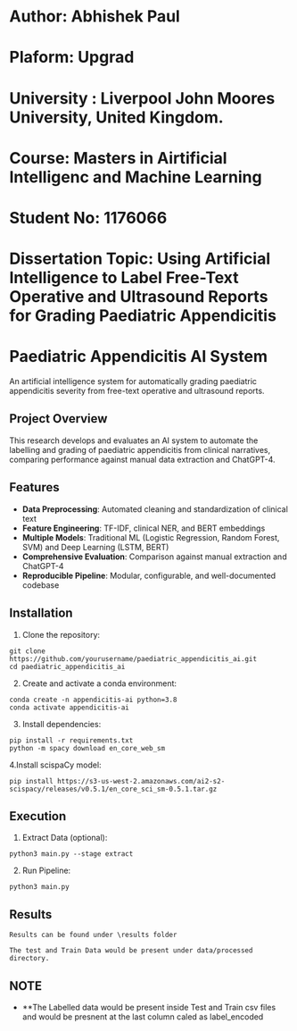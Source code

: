 # Author: Abhishek Paul
# Plaform: Upgrad
# University : Liverpool John Moores University, United Kingdom.
# Course: Masters in Airtificial Intelligenc and Machine Learning
# Student No: 1176066
# Dissertation Topic: Using Artificial Intelligence to Label Free-Text Operative and Ultrasound Reports for Grading Paediatric Appendicitis

# Paediatric Appendicitis AI System

An artificial intelligence system for automatically grading paediatric appendicitis severity from free-text operative and ultrasound reports.

## Project Overview

This research develops and evaluates an AI system to automate the labelling and grading of paediatric appendicitis from clinical narratives, comparing performance against manual data extraction and ChatGPT-4.

## Features

- **Data Preprocessing**: Automated cleaning and standardization of clinical text
- **Feature Engineering**: TF-IDF, clinical NER, and BERT embeddings
- **Multiple Models**: Traditional ML (Logistic Regression, Random Forest, SVM) and Deep Learning (LSTM, BERT)
- **Comprehensive Evaluation**: Comparison against manual extraction and ChatGPT-4
- **Reproducible Pipeline**: Modular, configurable, and well-documented codebase

## Installation

1. Clone the repository:
```
git clone https://github.com/yourusername/paediatric_appendicitis_ai.git
cd paediatric_appendicitis_ai
```

2. Create and activate a conda environment:
```
conda create -n appendicitis-ai python=3.8
conda activate appendicitis-ai
```

3. Install dependencies:
```
pip install -r requirements.txt
python -m spacy download en_core_web_sm
```

4.Install scispaCy model:
```
pip install https://s3-us-west-2.amazonaws.com/ai2-s2-scispacy/releases/v0.5.1/en_core_sci_sm-0.5.1.tar.gz
```

## Execution

1. Extract Data (optional):
```
python3 main.py --stage extract
```

2. Run Pipeline:
```
python3 main.py
```

## Results

```
Results can be found under \results folder

The test and Train Data would be present under data/processed directory.
```

## NOTE
- **The Labelled data would be present inside Test and Train csv files and would be presnent at the last column caled as label_encoded
